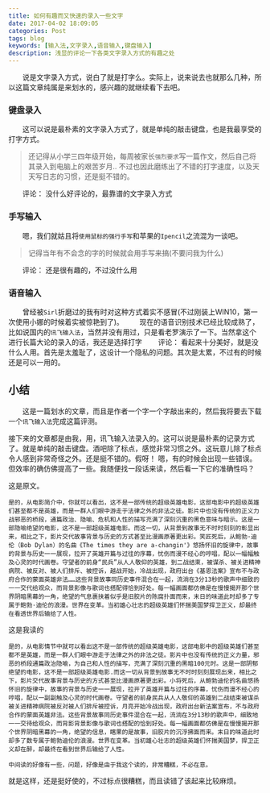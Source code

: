 ```yaml
---
title: 如何有趣而又快速的录入一些文字
date: 2017-04-02 18:09:05
categories: Post
tags: blog
keywords: [输入法,文字录入,语音输入,键盘输入]
description: 浅显的评论一下各类文字录入方式的有趣之处
---
```

　　说是文字录入方式，说白了就是打字么。实际上，说来说去也就那么几种，所以这篇文章纯属是来划水的，感兴趣的就继续看下去吧。
### 键盘录入
　　这可以说是最朴素的文字录入方式了，就是单纯的敲击键盘，也是我最享受的打字方式。
> 还记得从小学三四年级开始，每周被家长`强烈要求`写一篇作文，然后自己将其录入到电脑上的艰苦岁月.. 
> 不过也因此磨练出了不错的打字速度，以及天天写日志的习惯，还是挺不错的。

　　评论： 没什么好评论的，最靠谱的文字录入方式

### 手写输入
　　嗯，我们就姑且将`使用鼠标的强行手写`和苹果的`Ipencil`之流混为一谈吧。
> 记得当年有不会念的字的时候就会用手写来搞(不要问我为什么)

　　评论： 还是很有趣的，不过没什么用

### 语音输入
　　曾经被`Sirl`折磨过的我有时对这种方式着实不感冒(不过刚装上WIN10，第一次使用小娜的时候着实被惊艳到了)。
　　现在的语音识别技术已经比较成熟了，比如说国内的`讯飞输入法`，当然并没有用过，只是看老罗演示了一下。当然拿这个进行长篇大论的录入的话，我还是选择打字
　　评论： 看起来十分美好，就是没什么人用。首先是太羞耻了，这设计一个隐私的问题。其次是太累，不过有的时候还是可以一用的。

## 小结
　　这是一篇划水的文章，而且是作者一个字一个字敲出来的，然后我将要去下载一个`讯飞输入法`完成这篇评测。

接下来的文章都是由我，用，讯飞输入法录入的。这可以说是最朴素的记录方式了。就是单纯的敲击键盘。酒吧除了标点，感觉非常习惯之外。这玩意儿除了标点令人感到非常奇怪之外。还是挺不错的。假呀！
嗯，有的时候会出现一些错误。但效率的确仿佛提高了一些。我随便找一段话来读，然后看一下它的准确性吗？

这是原文。
```
是的，从电影简介中，你就可以看出，这不是一部传统的超级英雄电影，这部电影中的超级英雄们甚至都不是英雄，而是一群人们眼中游走于法律之外的非法之徒。影片中也没有传统的正义力战邪恶的桥段，通篇政治、隐喻、危机和人性的描写充满了深刻沉重的黑色意味与暗示。这是一部隐喻绝望的电影，这不是一部超级英雄电影。而这一切，从背景到故事无不时时刻刻的彰显出来，相比之下，影片交代故事背景与历史的方式甚至比漫画原著更出彩。笑匠死后，从鲍勃·迪伦（Bob Dylan）的名曲《The times they are a-changin'》悠扬怀旧的旋律中，故事的背景与历史一一展现，拉开了英雄开篇与过往的序幕，忧伤而漫不经心的哼唱，配以一幅幅触及心灵的时代画卷。守望者的前身“民兵”从人人敬仰的英雄，到二战结束，被谋杀、被关进精神病院、被反对、被人们排斥、被控诉，越战开始，冷战出现，政府出台《基恩法案》宣布不与政府合作的蒙面英雄非法……这些背景故事同历史事件混合在一起，流淌在3分13秒的歌声中细致的一一交代给观众，而背景影像与歌词也搭配得恰到好处。每一幅画面都仿佛是在慢慢揭开那个世界阴暗黑幕的一角，绝望的气息裹挟着似乎是旧胶片的陈腐扑面而来，末日的味道此时却多了专属于鲍勃·迪伦的浪漫。世界在变革。当初雄心壮志的超级英雄们怀揣美国梦捍卫正义，却最终在看透世界后输给了人性。
```
这是我读的
```
是的，从电影情节中就可以看出这不是一部传统的超级英雄电影，这部电影中的超级英雄们甚至都不是英雄，而是一群人们眼中游走于法律之外的非法之徒。影片中也没有传统的正义力量，邪恶的桥段通篇政治隐喻，为自己和人性的描写，充满了深刻沉重的黑暗100元时。这是一部阴郁绝望的电影，这不是一部超级英雄电影.而这一切从背景到故事无不时时刻刻展现出来，相比之下，影片交代故事背景与历史的方式甚至比漫画原著更出彩。小将死后，从鲍勃迪伦的名曲悠扬怀旧的旋律中，故事的背景与历史一一展现，拉开了英雄开篇与过往的序幕，忧伤而漫不经心的哼唱，配以一副副触及心灵的时代画卷。守望者的前身民兵从人人敬仰的英雄到二战结束被谋杀被关进精神病院被反对被人们排斥被控诉，月亮开始冷战出现，政府出台新法案宣布，不与政府合作的蒙面英雄非法。这些背景故事同历史事件混合在一起，流淌在3分13秒的歌声中，细致地一一交待给观众，而背影背景影像与歌词也搭配的恰到好处。每一幅画面都仿佛是在慢慢揭开那个世界阴暗黑幕的一角，绝望的信息，瞎果的是故事，旧胶片的沉浮拂面而来。末日的味道此时却多了数专属于鲍勃迪伦的浪漫。世界在变革。当初雄心壮志的超级英雄们怀揣美国梦，捍卫正义却在醉，却最终在看到世界后输给了人性。

中间读的好像有一些，问题，好像是由于我这个读的，非常糟糕，不必在意。
```
就是这样，还是挺好使的，不过标点很糟糕，而且读错了该起来比较麻烦。